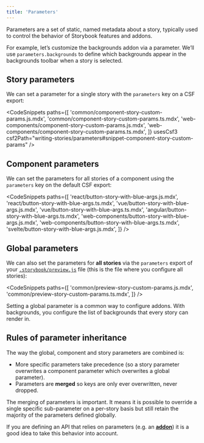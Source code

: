 ```yaml
---
title: 'Parameters'
---
```


Parameters are a set of static, named metadata about a story, typically used to control the behavior of Storybook features and addons.

For example, let’s customize the backgrounds addon via a parameter. We’ll use `parameters.backgrounds` to define which backgrounds appear in the backgrounds toolbar when a story is selected.

## Story parameters

We can set a parameter for a single story with the `parameters` key on a CSF export:

<!-- prettier-ignore-start -->

<CodeSnippets
  paths={[
   'common/component-story-custom-params.js.mdx',
   'common/component-story-custom-params.ts.mdx',
   'web-components/component-story-custom-params.js.mdx',
   'web-components/component-story-custom-params.ts.mdx',
  ]}
  usesCsf3
  csf2Path="writing-stories/parameters#snippet-component-story-custom-params"
/>

<!-- prettier-ignore-end -->

## Component parameters

We can set the parameters for all stories of a component using the `parameters` key on the default CSF export:

<!-- prettier-ignore-start -->

<CodeSnippets
  paths={[
    'react/button-story-with-blue-args.js.mdx',
    'react/button-story-with-blue-args.ts.mdx',
    'vue/button-story-with-blue-args.js.mdx',
    'vue/button-story-with-blue-args.ts.mdx',
    'angular/button-story-with-blue-args.ts.mdx',
    'web-components/button-story-with-blue-args.js.mdx',
    'web-components/button-story-with-blue-args.ts.mdx',
    'svelte/button-story-with-blue-args.js.mdx',
  ]}
/>

<!-- prettier-ignore-end -->

## Global parameters

We can also set the parameters for **all stories** via the `parameters` export of your [`.storybook/preview.js`](../configure/overview.md#configure-story-rendering) file (this is the file where you configure all stories):

<!-- prettier-ignore-start -->

<CodeSnippets
  paths={[
   'common/preview-story-custom-params.js.mdx',
   'common/preview-story-custom-params.ts.mdx',
  ]}
/>

<!-- prettier-ignore-end -->

Setting a global parameter is a common way to configure addons. With backgrounds, you configure the list of backgrounds that every story can render in.

## Rules of parameter inheritance

The way the global, component and story parameters are combined is:

- More specific parameters take precedence (so a story parameter overwrites a component parameter which overwrites a global parameter).
- Parameters are **merged** so keys are only ever overwritten, never dropped.

The merging of parameters is important. It means it is possible to override a single specific sub-parameter on a per-story basis but still retain the majority of the parameters defined globally.

If you are defining an API that relies on parameters (e.g. an [**addon**](../addons/introduction.md)) it is a good idea to take this behavior into account.
